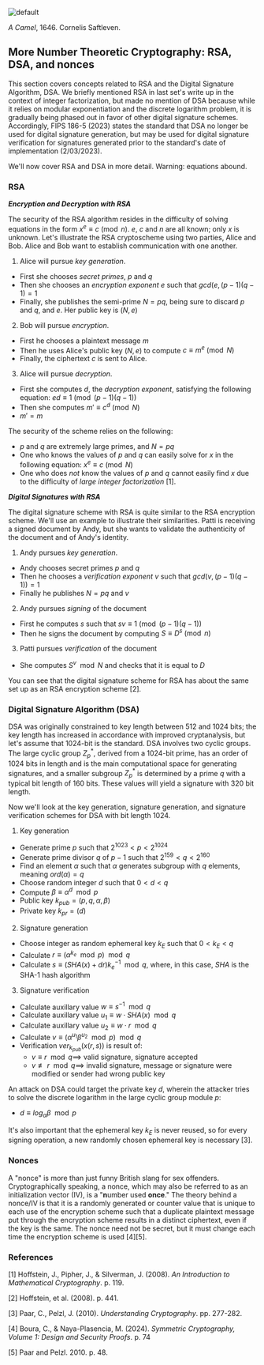 ![default](https://github.com/andykeefe/cryptopals/assets/154836099/c224ad1a-94d1-4b12-9320-9d0c279e2924)

_A Camel_, 1646. Cornelis Saftleven.

## More Number Theoretic Cryptography: RSA, DSA, and nonces

This section covers concepts related to RSA and the Digital Signature Algorithm, DSA. We briefly mentioned RSA in last set's write up in the context of integer factorization, but made no mention of DSA because while it relies on modular exponentiation and the discrete logarithm problem, it is gradually being phased out in favor of other digital signature schemes. Accordingly, FIPS 186-5 (2023) states the standard that DSA no longer be used for digital signature generation, but may be used for digital signature verification for signatures generated prior to the standard's date of implementation (2/03/2023). 

We'll now cover RSA and DSA in more detail. Warning: equations abound.

### RSA

_**Encryption and Decryption with RSA**_

The security of the RSA algorithm resides in the difficulty of solving equations in the form $` x^e \equiv c \pmod n `$. $` e `$, $` c `$ and $`n `$ are all known; only $`x `$ is unknown. Let's illustrate the RSA cryptoscheme using two parties, Alice and Bob. Alice and Bob want to establish communication with one another.

1. Alice will pursue _key generation_.
- First she chooses _secret primes_, $` p `$ and $` q `$
- Then she chooses an _encryption exponent_ $` e `$ such that $` gcd(e, (p - 1)(q - 1) = 1 `$
- Finally, she publishes the semi-prime $`N = pq `$, being sure to discard $`p`$ and $`q`$, and $`e `$. Her public key is $`(N, e)`$

2. Bob will pursue _encryption_.
- First he chooses a plaintext message $` m `$
- Then he uses Alice's public key $`(N, e)`$ to compute $` c \equiv m^e \pmod N `$
- Finally, the ciphertext $` c `$ is sent to Alice.

3. Alice will pursue _decryption_.
- First she computes $`d`$, the _decryption exponent_, satisfying the following equation: $` ed \equiv 1 \pmod{ (p-1)(q-1)} `$
- Then she computes $` m' \equiv c^d \pmod N `$
- $`m' = m`$

The security of the scheme relies on the following:
- $`p`$ and $`q`$ are extremely large primes, and $` N = pq `$
- One who knows the values of $`p`$ and $`q`$ can easily solve for $`x`$ in the following equation: $` x^e \equiv c \pmod N `$
- One who does _not_ know the values of $`p`$ and $`q`$ cannot easily find $`x`$ due to the difficulty of _large integer factorization_ [1].

_**Digital Signatures with RSA**_

The digital signature scheme with RSA is quite similar to the RSA encryption scheme. We'll use an example to illustrate their similarities. Patti is receiving a signed document by Andy, but she wants to validate the authenticity of the document and of Andy's identity.

1. Andy pursues _key generation_.
- Andy chooses secret primes $`p`$ and $`q`$
- Then he chooses a _verification exponent_ $`v`$ such that $`gcd(v, (p-1)(q-1)) = 1 `$
- Finally he publishes $` N = pq `$ and $`v`$

2. Andy pursues _signing_ of the document
- First he computes $`s`$ such that $` sv \equiv 1 \pmod{(p-1)(q-1)}`$
- Then he signs the document by computing $` S \equiv D^s \pmod n `$

3. Patti pursues _verification_ of the document
- She computes $` S^v \mod N `$ and checks that it is equal to $`D`$

You can see that the digital signature scheme for RSA has about the same set up as an RSA encryption scheme [2].

### Digital Signature Algorithm (DSA)

DSA was originally constrained to key length between 512 and 1024 bits; the key length has increased in accordance with improved cryptanalysis, but let's assume that 1024-bit is the standard. DSA involves two cyclic groups. The large cyclic group $`Z^*_p`$, derived from a 1024-bit prime, has an order of 1024 bits in length and is the main computational space for generating signatures, and a smaller subgroup $` Z^*_p `$ is determined by a prime $`q`$ with a typical bit length of 160 bits. These values will yield a signature with 320 bit length.

Now we'll look at the key generation, signature generation, and signature verification schemes for DSA with bit length 1024.

1. Key generation
- Generate prime $`p`$ such that $` 2^{1023} < p < 2^{1024} `$
- Generate prime divisor $`q`$ of $` p - 1 `$ such that $` 2^{159} < q < 2^{160} `$
- Find an element $`\alpha `$ such that $`\alpha`$ generates subgroup with $`q`$ elements, meaning $`ord(\alpha) = q`$
- Choose random integer $`d`$ such that $` 0 < d < q `$
- Compute $`\beta \equiv \alpha ^d \mod p`$
- Public key $`k_{pub} = (p, q, \alpha, \beta)`$
- Private key $`k_{pr} = (d) `$

2. Signature generation
- Choose integer as random ephemeral key $`k_E`$ such that $` 0 < k_E < q`$
- Calculate $` r \equiv (\alpha^{k_e} \mod p) \mod q`$
- Calculate $` s \equiv (SHA(x) + dr)k_e^{-1} \mod q`$, where, in this case, $`SHA`$ is the SHA-1 hash algorithm

3. Signature verification
- Calculate auxillary value $` w \equiv s^{-1} \mod q`$
- Calculate auxillary value $`u_1 \equiv w \cdot SHA(x) \mod q`$
- Calculate auxillary value $` u_2 \equiv w \cdot r \mod q`$
- Calculate $` v \equiv (\alpha^{u_1} \beta^{u_2} \mod p)\mod q `$
- Verification $`ver_{k_{pub}}(x(r, s))`$ is result of:
  - $`v \equiv r \mod q \implies `$ valid signature, signature accepted
  - $` v \not\equiv r \mod q \implies`$ invalid signature, message or signature were modified or sender had wrong public key
 
An attack on DSA could target the private key $`d`$, wherein the attacker tries to solve the discrete logarithm in the large cyclic group module $`p`$: 
    
  - $` d \equiv log_{\alpha} \beta \mod p`$

It's also important that the ephemeral key $`k_E`$ is never reused, so for every signing operation, a new randomly chosen ephemeral key is necessary [3].

### Nonces

A "nonce" is more than just funny British slang for sex offenders. Cryptographically speaking, a nonce, which may also be referred to as an initialization vector (IV), is a "**n**umber used **once**." The theory behind a nonce/IV is that it is a randomly generated or counter value that is unique to each use of the encryption scheme such that a duplicate plaintext message put through the encryption scheme results in a distinct ciphertext, even if the key is the same. The nonce need not be secret, but it must change each time the encryption scheme is used [4][5].



### References
[1] Hoffstein, J., Pipher, J., & Silverman, J. (2008). _An Introduction to Mathematical Cryptography_. p. 119.

[2] Hoffstein, et al. (2008). p. 441.

[3] Paar, C., Pelzl, J. (2010). _Understanding Cryptography_. pp. 277-282.

[4] Boura, C., & Naya-Plasencia, M. (2024). _Symmetric Cryptography, Volume 1: Design and Security Proofs_. p. 74

[5] Paar and Pelzl. 2010. p. 48.
